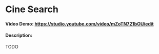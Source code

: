# Cine Search
#### Video Demo: https://studio.youtube.com/video/mZoTN721bOU/edit
#### Description:
TODO
